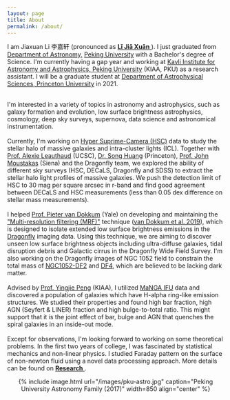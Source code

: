 ```yaml
---
layout: page
title: About
permalink: /about/
---
```


<p>I am Jiaxuan Li 李嘉轩 (pronounced as <a href="https://translate.google.com/#view=home&op=translate&sl=zh-CN&tl=zh-CN&text=李嘉轩"><strong>Lǐ Jiā Xuān</strong> </a>). I just graduated from <a class="pku_style" href="http://astro.pku.edu.cn ">Department of Astronomy,</a> <a class="pku_style" href="http://pku.edu.cn">Peking University</a> with a Bachelor's degree of Science. I'm currently having a gap year and working at <a href="http://kiaa.pku.edu.cn/">Kavli Institute for Astronomy and Astrophysics, Peking University</a> (KIAA, PKU) as a research assistant. I will be a graduate student at <a class="princeton_style" href="https://web.astro.princeton.edu">Department of Astrophysical Sciences, Princeton University</a> in 2021.
<br>
<br>

I'm interested in a variety of topics in astronomy and astrophysics, such as galaxy formation and evolution, low surface brightness astrophysics, cosmology, deep sky surveys, supernova, data science and astronomical instrumentation. 
<br>
<br>
Currently, I'm working on <a href="https://hsc.mtk.nao.ac.jp">Hyper Suprime-Camera (HSC)</a> data to study the stellar halo of massive galaxies and intra-cluster lights (ICL). Together with <a href="https://alexie.sites.ucsc.edu/">Prof. Alexie Leauthaud</a> (UCSC), <a href="http://dr-guangtou.github.io/">Dr. Song Huang</a> (Princeton), <a href="http://www.sos.siena.edu/~jmoustakas/">Prof. John Moustakas</a> (Siena) and the Dragonfly team, we explored the ability of different sky surveys (HSC, DECaLS, Dragonfly and SDSS) to extract the stellar halo light profiles of massive galaxies. We push the detection limit of HSC to 30 mag per square arcsec in r-band and find good agreement between DECaLS and HSC measurements (less than 0.05 dex difference on stellar mass measurements). 
<br>
<br>
I helped <a href="https://www.pietervandokkum.com/">Prof. Pieter van Dokkum</a> (Yale) on developing and maintaining the <a href="https://github.com/AstroJacobLi/mrf">"Multi-resolution filtering (MRF)"</a> technique (<a href="https://ui.adsabs.harvard.edu/abs/2019arXiv191012867V/abstract">van Dokkum et al. 2019</a>), which is designed to isolate extended low surface brightness emissions in the <a href="http://dragonflytelescope.org">Dragonfly</a> imaging data. Using this technique, we are aiming to discover unseen low surface brightness objects including ultra-diffuse galaxies, tidal disruption debris and Galactic cirrus in the Dragonfly Wide Field Survey. I'm also working on the Dragonfly images of NGC 1052 field to constrain the total mass of <a href="https://ui.adsabs.harvard.edu/abs/2018Natur.555..629V/abstract">NGC1052-DF2</a> and <a href="https://ui.adsabs.harvard.edu/abs/2019ApJ...874L...5V/abstract">DF4</a>, which are believed to be lacking dark matter.
<br>
<br>
Advised by <a href="http://kiaa.pku.edu.cn/people/yingjie-peng">Prof. Yingjie Peng</a> (KIAA), I utilized <a href="https://www.sdss.org/dr14/manga/">MaNGA IFU</a> data and discovered a population of galaxies which have H-alpha ring-like emission structures. We studied their properties and found high bar fraction, high AGN (Seyfert & LINER) fraction and high bulge-to-total ratio. This might support that it is the joint effect of bar, bulge and AGN that quenches the spiral galaxies in an inside-out mode. 
<br>
<br>
Except for observations, I'm looking forward to working on some theoretical problems. In the first two years of college, I was fascinated by statistical mechanics and non-linear physics. I studied Faraday pattern on the surface of non-newton fluid using a novel data processing approach. More details can be found on <a href="https://astrojacobli.github.io/research/"><strong>Research</strong> </a>.

<center>
{% include image.html url="/images/pku-astro.jpg" caption="Peking University Astronomy Family (2017)" width=850 align="center" %}
</center>

<!-- {% include image.html url="/images/anniversary1.jpg" caption="Me and 120 Anniversary of Peking University" width=300 align="right" %} --> 